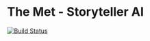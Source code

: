 # The Met - Storyteller AI

[![Build Status](https://dev.azure.com/ctnstone/methack/_apis/build/status/methack-CI)](https://dev.azure.com/ctnstone/methack/_build/latest?definitionId=10)